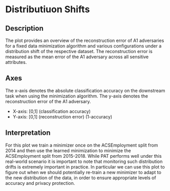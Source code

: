 # Distributiuon Shifts

## Description

The plot provides an overview of the reconstruction error of A1 adversaries for a fixed data minimization algorithm and various configurations under a distribution shift of the respective dataset. The reconstruction error is measured as the mean error of the A1 adversary across all sensitive attributes.

## Axes

The x-axis denotes the absolute classification accuracy on the downstream task when using the minimization algorithm. The y-axis denotes the reconstruction error of the A1 adversary.

- X-axis: [0,1] (classification accuracy)
- Y-axis: [0,1] (reconstruction error) (1-accuracy)

## Interpretation

For this plot we train a minimizer once on the ACSEmployment split from 2014 and then use the learned minimization to minimize the ACSEmployment split from 2015-2018. While PAT performs well under this real-world scenario it is important to note that monitoring such distribution drifts is extremely important in practice. In particular we can use this plot to figure out when we should potentially re-train a new minimizer to adapt to the new distribution of the data, in order to ensure appropriate levels of accuracy and privacy protection.


